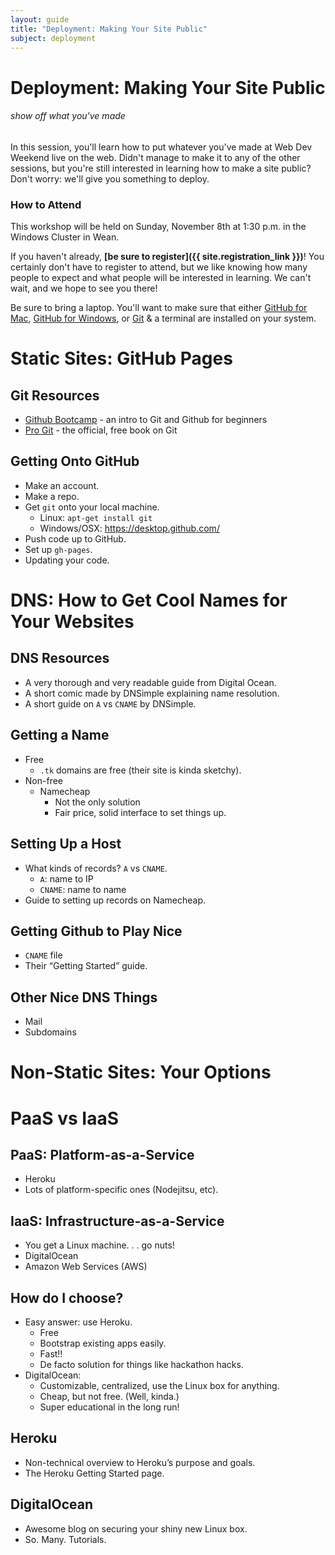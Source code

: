 ```yaml
---
layout: guide
title: "Deployment: Making Your Site Public"
subject: deployment
---
```


# Deployment: Making Your Site Public

###### show off what you've made


In this session, you'll learn how to put whatever you've made at Web Dev Weekend
live on the web. Didn't manage to make it to any of the other sessions, but
you're still interested in learning how to make a site public? Don't worry:
we'll give you something to deploy.


### How to Attend

This workshop will be held on Sunday, November 8th at 1:30 p.m. in the Windows
Cluster in Wean.

If you haven't already, __[be sure to register]({{ site.registration_link }})__!
You certainly don't have to register to attend, but we like knowing how many
people to expect and what people will be interested in learning. We can't wait,
and we hope to see you there!

Be sure to bring a laptop. You'll want to make sure that either [GitHub for
Mac][gh-mac], [GitHub for Windows][gh-win], or [Git][git] & a terminal are
installed on your system.

[gh-mac]: https://mac.github.com/
[gh-win]: https://windows.github.com/
[git]: http://git-scm.com/downloads

# Static Sites: GitHub Pages
## Git Resources
- [Github Bootcamp](https://help.github.com/categories/54/articles) - an intro to Git and Github for beginners
- [Pro Git](http://git-scm.com/book) - the official, free book on Git

## Getting Onto GitHub
- Make an account.
- Make a repo.
- Get `git` onto your local machine.
  - Linux: `apt-get install git`
  - Windows/OSX: https://desktop.github.com/
- Push code up to GitHub.
- Set up `gh-pages`.
- Updating your code.
# DNS: How to Get Cool Names for Your Websites
## DNS Resources
- A very thorough and very readable guide from Digital Ocean.
- A short comic made by DNSimple explaining name resolution.
- A short guide on `A` vs `CNAME` by DNSimple.
## Getting a Name
- Free
  - `.tk` domains are free (their site is kinda sketchy).
- Non-free
  - Namecheap
    - Not the only solution
    - Fair price, solid interface to set things up.
## Setting Up a Host
- What kinds of records?  `A` vs `CNAME`.
  - `A`: name to IP
  - `CNAME`: name to name
- Guide to setting up records on Namecheap.
## Getting Github to Play Nice
- `CNAME` file
- Their “Getting Started” guide.
## Other Nice DNS Things
- Mail
- Subdomains
# Non-Static Sites: Your Options
# PaaS vs IaaS
## PaaS: Platform-as-a-Service
- Heroku
- Lots of platform-specific ones (Nodejitsu, etc).
## IaaS: Infrastructure-as-a-Service
- You get a Linux machine. . . go nuts!
- DigitalOcean
- Amazon Web Services (AWS)
## How do I choose?
- Easy answer: use Heroku.
  - Free
  - Bootstrap existing apps easily.
  - Fast!!
  - De facto solution for things like hackathon hacks.
- DigitalOcean:
  - Customizable, centralized, use the Linux box for anything.
  - Cheap, but not free. (Well, kinda.)
  - Super educational in the long run!
## Heroku
- Non-technical overview to Heroku’s purpose and goals.
- The Heroku Getting Started page.
## DigitalOcean
- Awesome blog on securing your shiny new Linux box.
- So. Many. Tutorials.
